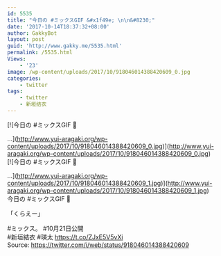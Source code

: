 ```yaml
---
id: 5535
title: "今日の #ミックスGIF &#x1f49e; \n\n&#8230;"
date: '2017-10-14T18:37:32+08:00'
author: GakkyBot
layout: post
guid: 'http://www.gakky.me/5535.html'
permalink: /5535.html
Views:
    - '23'
image: /wp-content/uploads/2017/10/918046014388420609_0.jpg
categories:
    - twitter
tags:
    - twitter
    - 新垣结衣
---
```


[![今日の #ミックスGIF 💞 

...](http://www.yui-aragaki.org/wp-content/uploads/2017/10/918046014388420609_0.jpg)](http://www.yui-aragaki.org/wp-content/uploads/2017/10/918046014388420609_0.jpg)  
[![今日の #ミックスGIF 💞 

...](http://www.yui-aragaki.org/wp-content/uploads/2017/10/918046014388420609_1.jpg)](http://www.yui-aragaki.org/wp-content/uploads/2017/10/918046014388420609_1.jpg)  
今日の #ミックスGIF 💞

「くらえー」

\#ミックス。 #10月21日公開  
\#新垣結衣 #瑛太 https://t.co/ZJxE5V5vXi  
Source: <https://twitter.com/i/web/status/918046014388420609>